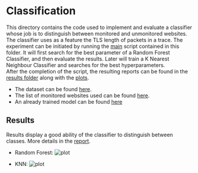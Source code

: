 # Classification

This directory contains the code used to implement and evaluate a classifier whose job is to distinguish between
monitored and unmonitored websites. The classifier uses as a feature the TLS length of packets in a trace. The
experiment can be initiated by running the [main](main.py) script contained in this folder. It will first search for the
best parameter of a Random Forest Classifier, and then evaluate the results. Later will train a K Nearest Neighbour Classifier
and searches for the best hyperparameters.<br>
After the completion of the script, the resulting reports can be found in the [results folder](results) along with
the [plots](results/plot).

- The dataset can be found [here](../../datasets).
- The list of monitored websites used can be found [here](../collection/short_list_1500).
- An already trained model can be found [here](models)

## Results

Results display a good ability of the classifier to distinguish between classes. More details in
the [report](/reports/Assignment%232.pdf).

- Random Forest:
![plot](results/plot/roc_curve_RF.svg)

- KNN:
![plot](results/plot/roc_curve_KNN.svg)
